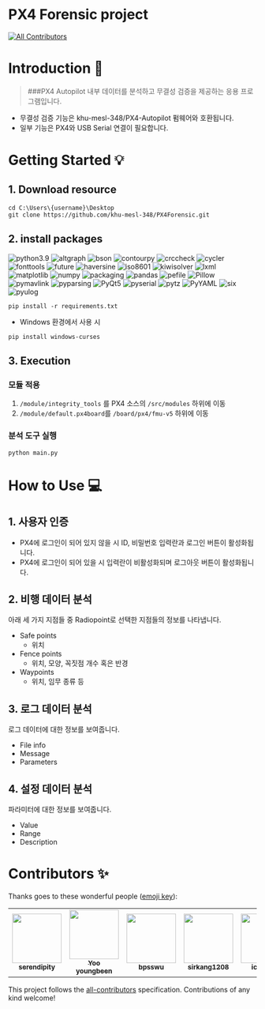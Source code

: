 # PX4 Forensic project
<!-- ALL-CONTRIBUTORS-BADGE:START - Do not remove or modify this section -->
[![All Contributors](https://img.shields.io/badge/all_contributors-5-orange.svg?style=flat-square)](#contributors)
<!-- ALL-CONTRIBUTORS-BADGE:END -->

# Introduction 📖
> ###PX4 Autopilot 내부 데이터를 분석하고 무결성 검증을 제공하는 응용 프로그램입니다.
* 무결성 검증 기능은 khu-mesl-348/PX4-Autopilot 펌웨어와 호환됩니다.
* 일부 기능은 PX4와 USB Serial 연결이 필요합니다.
# Getting Started 💡
## 1. Download resource
```commandline
cd C:\Users\{username}\Desktop
git clone https://github.com/khu-mesl-348/PX4Forensic.git
```

## 2. install packages

![python3.9](https://img.shields.io/badge/python-3.9-blue) 
![altgraph](https://img.shields.io/badge/altgraph-0.17.3-random)
![bson](https://img.shields.io/badge/bson-0.5.10-random)
![contourpy](https://img.shields.io/badge/contourpy-1.0.5-random)
![crccheck](https://img.shields.io/badge/crccheck-1.2.0-random)
![cycler](https://img.shields.io/badge/cycler-0.11.0-random)
![fonttools](https://img.shields.io/badge/fonttools-4.37.2-random)
![future](https://img.shields.io/badge/future-0.18.2-random)
![haversine](https://img.shields.io/badge/haversine-2.7.0-random)
![iso8601](https://img.shields.io/badge/iso8601-1.0.2-random)
![kiwisolver](https://img.shields.io/badge/kiwisolver-1.4.4-random)
![lxml](https://img.shields.io/badge/lxml-4.9.1-random)
![matplotlib](https://img.shields.io/badge/matplotlib-3.6.0-random)
![numpy](https://img.shields.io/badge/numpy-1.23.3-random)
![packaging](https://img.shields.io/badge/packaging-21.3-random)
![pandas](https://img.shields.io/badge/pandas-1.4.4-random)
![pefile](https://img.shields.io/badge/pefile-2022.5.30-random)
![Pillow](https://img.shields.io/badge/Pillow-9.2.0-random)
![pymavlink](https://img.shields.io/badge/pymavlink-2.4.31-random)
![pyparsing](https://img.shields.io/badge/pyparsing-3.0.9-random)
![PyQt5](https://img.shields.io/badge/PyQt5-5.15.7-random)
![pyserial](https://img.shields.io/badge/pyserial-3.5-random)
![pytz](https://img.shields.io/badge/pytz-2022.2.1-random)
![PyYAML](https://img.shields.io/badge/PyYAML-6.0-random)
![six](https://img.shields.io/badge/six-1.16.0-random)
![pyulog](https://img.shields.io/badge/pyulog-1.0.0-random)
```
pip install -r requirements.txt
```

* Windows 환경에서 사용 시
```
pip install windows-curses
```


## 3. Execution
### 모듈 적용
1. `/module/integrity_tools` 를 PX4 소스의  `/src/modules` 하위에 이동
2. `/module/default.px4board`를 `/board/px4/fmu-v5` 하위에 이동

### 분석 도구 실행
```
python main.py
```

# How to Use 💻
## 1. 사용자 인증
* PX4에 로그인이 되어 있지 않을 시 ID, 비밀번호 입력란과 로그인 버튼이 활성화됩니다.
* PX4에 로그인이 되어 있을 시 입력란이 비활성화되며 로그아웃 버튼이 활성화됩니다.

## 2. 비행 데이터 분석
아래 세 가지 지점들 중 Radiopoint로 선택한 지점들의 정보를 나타냅니다.
* Safe points
  * 위치
* Fence points
  * 위치, 모양, 꼭짓점 개수 혹은 반경
* Waypoints
  * 위치, 임무 종류 등


## 3. 로그 데이터 분석
로그 데이터에 대한 정보를 보여줍니다.
* File info
* Message
* Parameters

## 4. 설정 데이터 분석
파라미터에 대한 정보를 보여줍니다.
* Value
* Range
* Description

# Contributors ✨

Thanks goes to these wonderful people ([emoji key](https://allcontributors.org/docs/en/emoji-key)):

<!-- ALL-CONTRIBUTORS-LIST:START - Do not remove or modify this section -->
<!-- prettier-ignore-start -->
<!-- markdownlint-disable -->
<table>
  <tr>
    <td align="center"><a href="https://github.com/sju0924"><img src="https://avatars.githubusercontent.com/u/39671049?v=4" width="100px;" alt=""/><br /><sub><b>serendipity</b></sub></a></td>
    <td align="center"><a href="https://github.com/Kimbongsik"><img src="https://avatars.githubusercontent.com/u/63995044?v=4" width="100px;" alt=""/><br /><sub><b>Yoo youngbeen</b></sub></a></td>
    <td align="center"><a href="https://github.com/bpsswu"><img src="https://avatars.githubusercontent.com/u/101001675?v=4" width="100px;" alt=""/><br /><sub><b>bpsswu</b></sub></a></td>
    <td align="center"><a href="https://github.com/sirkang1208"><img src="https://avatars.githubusercontent.com/u/104350527?v=4" width="100px;" alt=""/><br /><sub><b>sirkang1208</b></sub></a></td>
    <td align="center"><a href="https://github.com/beerabbit"><img src="https://avatars.githubusercontent.com/u/57741072?v=4" width="100px;" alt=""/><br /><sub><b>icetream</b></sub></a></td>
  </tr>
</table>

<!-- markdownlint-restore -->
<!-- prettier-ignore-end -->

<!-- ALL-CONTRIBUTORS-LIST:END -->

This project follows the [all-contributors](https://github.com/all-contributors/all-contributors) specification. Contributions of any kind welcome!
